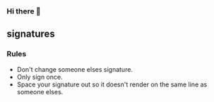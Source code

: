 ### Hi there 👋


## signatures

### Rules
- Don't change someone elses signature.
- Only sign once.
- Space your signature out so it doesn't render on the same line as someone elses.

